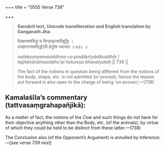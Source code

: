 +++
title = "0555 Verse 738"

+++
> **Sanskrit text, Unicode transliteration and English translation by Ganganath Jha:** 
>
> वैलक्षण्यमसिद्धं च पिण्डाकृत्यादिबुद्धिः ।  
> तज्ज्ञानानामसिद्धोऽपि हेतुरेष भवत्यतः ॥ ७३८ ॥ 
>
> *vailakṣaṇyamasiddhaṃ ca piṇḍākṛtyādibuddhiḥ* \|  
> *tajjñānānāmasiddho'pi hetureṣa bhavatyataḥ* \|\| 738 \|\| 
>
> The fact of the notions in question being different from the notions of the body, shape, etc. is not admitted (or proved); hence the reason put forward is also open to the charge of being ‘un-proven’,—(738)



## Kamalaśīla’s commentary (tattvasaṃgrahapañjikā):

As a matter of fact, the notions of the *Cow* and such things do not have for their objective anything other than the Body, etc. (of the animals); by virtue of which they could be held to be distinct from these latter.—(738)

The Conclusion also (of the Opponent’s Argument) is annulled by Inference:—[*see verse 739 next*]


